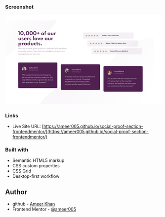 ### Screenshot

![](images/screenshot.png)

### Links

- Live Site URL: [https://ameer005.github.io/social-proof-section-frontendmentor/](https://ameer005.github.io/social-proof-section-frontendmentor/)

### Built with

- Semantic HTML5 markup
- CSS custom properties
- CSS Grid
- Desktop-first workflow

## Author

- github - [Ameer Khan](https://github.com/ameer005)
- Frontend Mentor - [@ameer005](https://www.frontendmentor.io/profile/ameer005)
